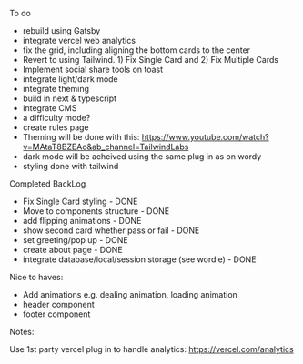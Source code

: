 To do

- rebuild using Gatsby
- integrate vercel web analytics
- fix the grid, including aligning the bottom cards to the center
- Revert to using Tailwind. 1) Fix Single Card and 2) Fix Multiple Cards
- Implement social share tools on toast
- integrate light/dark mode
- integrate theming
- build in next & typescript
- integrate CMS
- a difficulty mode?
- create rules page
- Theming will be done with this: https://www.youtube.com/watch?v=MAtaT8BZEAo&ab_channel=TailwindLabs
- dark mode will be acheived using the same plug in as on wordy
- styling done with tailwind

Completed BackLog

- Fix Single Card styling - DONE
- Move to components structure - DONE
- add flipping animations - DONE
- show second card whether pass or fail - DONE
- set greeting/pop up - DONE
- create about page - DONE
- integrate database/local/session storage (see wordle) - DONE

Nice to haves:

- Add animations e.g. dealing animation, loading animation
- header component
- footer component

Notes:

Use 1st party vercel plug in to handle analytics: https://vercel.com/analytics
